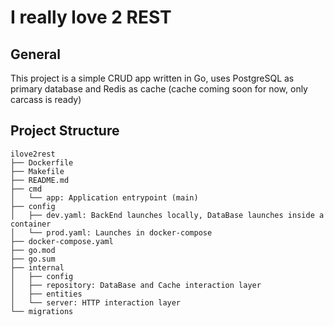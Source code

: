 # I really love 2 REST

## General

This project is a simple CRUD app written in Go, uses PostgreSQL as primary database and Redis as cache (cache coming soon for now, only carcass is ready)

## Project Structure
```
ilove2rest
├── Dockerfile
├── Makefile
├── README.md
├── cmd
│   └── app: Application entrypoint (main)
├── config
│   ├── dev.yaml: BackEnd launches locally, DataBase launches inside a container
│   └── prod.yaml: Launches in docker-compose
├── docker-compose.yaml
├── go.mod
├── go.sum
├── internal
│   ├── config
│   ├── repository: DataBase and Cache interaction layer
│   ├── entities
│   └── server: HTTP interaction layer
└── migrations
```
